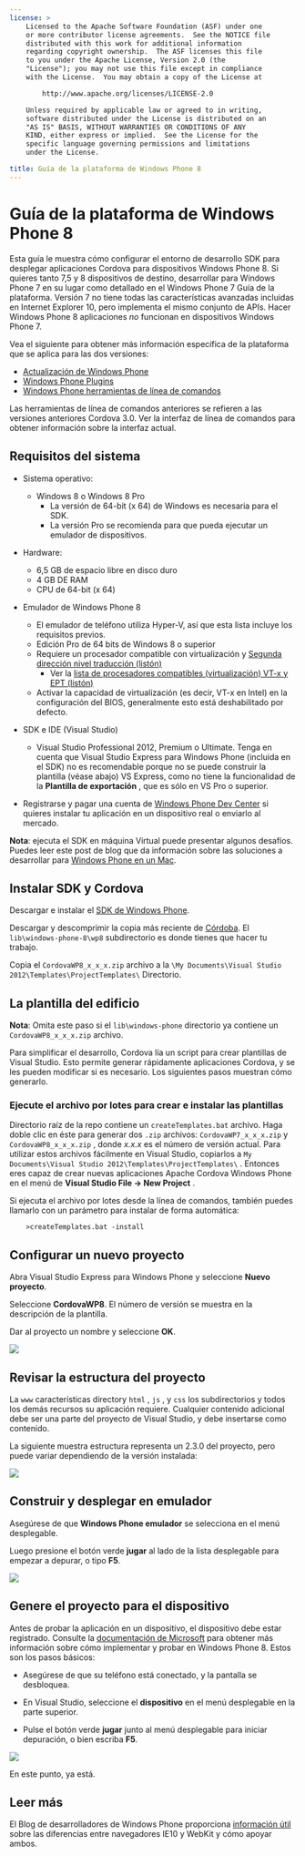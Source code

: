 ```yaml
---
license: >
    Licensed to the Apache Software Foundation (ASF) under one
    or more contributor license agreements.  See the NOTICE file
    distributed with this work for additional information
    regarding copyright ownership.  The ASF licenses this file
    to you under the Apache License, Version 2.0 (the
    "License"); you may not use this file except in compliance
    with the License.  You may obtain a copy of the License at

        http://www.apache.org/licenses/LICENSE-2.0

    Unless required by applicable law or agreed to in writing,
    software distributed under the License is distributed on an
    "AS IS" BASIS, WITHOUT WARRANTIES OR CONDITIONS OF ANY
    KIND, either express or implied.  See the License for the
    specific language governing permissions and limitations
    under the License.

title: Guía de la plataforma de Windows Phone 8
---
```


# Guía de la plataforma de Windows Phone 8

Esta guía le muestra cómo configurar el entorno de desarrollo SDK para desplegar aplicaciones Cordova para dispositivos Windows Phone 8. Si quieres tanto 7,5 y 8 dispositivos de destino, desarrollar para Windows Phone 7 en su lugar como detallado en el Windows Phone 7 Guía de la plataforma. Versión 7 no tiene todas las características avanzadas incluidas en Internet Explorer 10, pero implementa el mismo conjunto de APIs. Hacer Windows Phone 8 aplicaciones *no* funcionan en dispositivos Windows Phone 7.

Vea el siguiente para obtener más información específica de la plataforma que se aplica para las dos versiones:

*   [Actualización de Windows Phone](upgrading.html)
*   [Windows Phone Plugins](plugin.html)
*   [Windows Phone herramientas de línea de comandos](tools.html)

Las herramientas de línea de comandos anteriores se refieren a las versiones anteriores Cordova 3.0. Ver la interfaz de línea de comandos para obtener información sobre la interfaz actual.

## Requisitos del sistema

*   Sistema operativo:
    
    *   Windows 8 o Windows 8 Pro 
        *   La versión de 64-bit (x 64) de Windows es necesaria para el SDK.
        *   La versión Pro se recomienda para que pueda ejecutar un emulador de dispositivos.

*   Hardware:
    
    *   6,5 GB de espacio libre en disco duro
    *   4 GB DE RAM
    *   CPU de 64-bit (x 64)

*   Emulador de Windows Phone 8
    
    *   El emulador de teléfono utiliza Hyper-V, así que esta lista incluye los requisitos previos.
    *   Edición Pro de 64 bits de Windows 8 o superior
    *   Requiere un procesador compatible con virtualización y [Segunda dirección nivel traducción (listón)][1] 
        *   Ver la [lista de procesadores compatibles (virtualización) VT-x y EPT (listón)][2]
    *   Activar la capacidad de virtualización (es decir, VT-x en Intel) en la configuración del BIOS, generalmente esto está deshabilitado por defecto.

*   SDK e IDE (Visual Studio)
    
    *   Visual Studio Professional 2012, Premium o Ultimate. Tenga en cuenta que Visual Studio Express para Windows Phone (incluida en el SDK) no es recomendable porque no se puede construir la plantilla (véase abajo) VS Express, como no tiene la funcionalidad de la **Plantilla de exportación** , que es sólo en VS Pro o superior.

*   Registrarse y pagar una cuenta de [Windows Phone Dev Center][3] si quieres instalar tu aplicación en un dispositivo real o enviarlo al mercado.

 [1]: http://en.wikipedia.org/wiki/Second_Level_Address_Translation
 [2]: http://ark.intel.com/Products/VirtualizationTechnology
 [3]: http://dev.windowsphone.com/en-us/publish

**Nota**: ejecuta el SDK en máquina Virtual puede presentar algunos desafíos. Puedes leer este post de blog que da información sobre las soluciones a desarrollar para [Windows Phone en un Mac][4].

 [4]: http://aka.ms/BuildaWP8apponaMac

## Instalar SDK y Cordova

Descargar e instalar el [SDK de Windows Phone][5].

 [5]: http://www.microsoft.com/en-us/download/details.aspx?id=35471

Descargar y descomprimir la copia más reciente de [Córdoba][6]. El `lib\windows-phone-8\wp8` subdirectorio es donde tienes que hacer tu trabajo.

 [6]: http://phonegap.com/download

Copia el `CordovaWP8_x_x_x.zip` archivo a la `\My Documents\Visual
Studio 2012\Templates\ProjectTemplates\` Directorio.

## La plantilla del edificio

**Nota**: Omita este paso si el `lib\windows-phone` directorio ya contiene un `CordovaWP8_x_x_x.zip` archivo.

Para simplificar el desarrollo, Cordova lía un script para crear plantillas de Visual Studio. Esto permite generar rápidamente aplicaciones Cordova, y se les pueden modificar si es necesario. Los siguientes pasos muestran cómo generarlo.

### Ejecute el archivo por lotes para crear e instalar las plantillas

Directorio raíz de la repo contiene un `createTemplates.bat` archivo. Haga doble clic en éste para generar dos `.zip` archivos: `CordovaWP7_x_x_x.zip` y `CordovaWP8_x_x_x.zip` , donde *x.x.x* es el número de versión actual. Para utilizar estos archivos fácilmente en Visual Studio, copiarlos a `My
Documents\Visual Studio 2012\Templates\ProjectTemplates\` . Entonces eres capaz de crear nuevas aplicaciones Apache Cordova Windows Phone en el menú de **Visual Studio File → New Project** .

Si ejecuta el archivo por lotes desde la línea de comandos, también puedes llamarlo con un parámetro para instalar de forma automática:

        >createTemplates.bat -install
    

## Configurar un nuevo proyecto

Abra Visual Studio Express para Windows Phone y seleccione **Nuevo proyecto**.

Seleccione **CordovaWP8**. El número de versión se muestra en la descripción de la plantilla.

Dar al proyecto un nombre y seleccione **OK**.

![][7]

 [7]: img/guide/platforms/wp8/StandAloneTemplate.png

## Revisar la estructura del proyecto

La `www` características directory `html` , `js` , y `css` los subdirectorios y todos los demás recursos su aplicación requiere. Cualquier contenido adicional debe ser una parte del proyecto de Visual Studio, y debe insertarse como contenido.

La siguiente muestra estructura representa un 2.3.0 del proyecto, pero puede variar dependiendo de la versión instalada:

![][8]

 [8]: img/guide/platforms/wp8/projectStructure.png

## Construir y desplegar en emulador

Asegúrese de que **Windows Phone emulador** se selecciona en el menú desplegable.

Luego presione el botón verde **jugar** al lado de la lista desplegable para empezar a depurar, o tipo **F5**.

![][9]

 [9]: img/guide/platforms/wp8/BuildEmulator.png

## Genere el proyecto para el dispositivo

Antes de probar la aplicación en un dispositivo, el dispositivo debe estar registrado. Consulte la [documentación de Microsoft][10] para obtener más información sobre cómo implementar y probar en Windows Phone 8. Estos son los pasos básicos:

 [10]: http://msdn.microsoft.com/en-us/library/windowsphone/develop/ff402565(v=vs.105).aspx

*   Asegúrese de que su teléfono está conectado, y la pantalla se desbloquea.

*   En Visual Studio, seleccione el **dispositivo** en el menú desplegable en la parte superior.

*   Pulse el botón verde **jugar** junto al menú desplegable para iniciar depuración, o bien escriba **F5**.

![][11]

 [11]: img/guide/platforms/wp7/wpd.png

En este punto, ya está.

## Leer más

El Blog de desarrolladores de Windows Phone proporciona [información útil][12] sobre las diferencias entre navegadores IE10 y WebKit y cómo apoyar ambos.

 [12]: http://blogs.windows.com/windows_phone/b/wpdev/archive/2012/11/15/adapting-your-webkit-optimized-site-for-internet-explorer-10.aspx